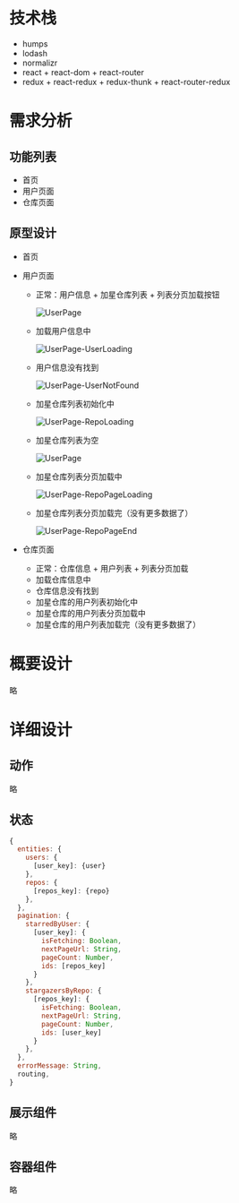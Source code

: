 # 技术栈
- humps
- lodash
- normalizr
- react + react-dom + react-router
- redux + react-redux + redux-thunk + react-router-redux

# 需求分析
## 功能列表
- 首页
- 用户页面
- 仓库页面

## 原型设计
- 首页
- 用户页面

    - 正常：用户信息 + 加星仓库列表 + 列表分页加载按钮

        ![UserPage](./prototype/UserPage.png)

    - 加载用户信息中

        ![UserPage-UserLoading](./prototype/UserPage-UserLoading.png)

    - 用户信息没有找到

        ![UserPage-UserNotFound](./prototype/UserPage-UserNotFound.png)
        
    - 加星仓库列表初始化中

        ![UserPage-RepoLoading](./prototype/UserPage-RepoLoading.png)

    - 加星仓库列表为空

        ![UserPage](./prototype/UserPage.png)

    - 加星仓库列表分页加载中

        ![UserPage-RepoPageLoading](./prototype/UserPage-RepoPageLoading.png)

    - 加星仓库列表分页加载完（没有更多数据了）
    
        ![UserPage-RepoPageEnd](./prototype/UserPage-RepoPageEnd.png)

- 仓库页面

    - 正常：仓库信息 + 用户列表 + 列表分页加载 
    - 加载仓库信息中
    - 仓库信息没有找到
    - 加星仓库的用户列表初始化中
    - 加星仓库的用户列表分页加载中
    - 加星仓库的用户列表加载完（没有更多数据了）

# 概要设计
略

# 详细设计
## 动作
略

## 状态
```javascript
{
  entities: {
    users: {
      [user_key]: {user}
    },
    repos: {
      [repos_key]: {repo}
    },
  },
  pagination: {
    starredByUser: {
      [user_key]: {
        isFetching: Boolean,
        nextPageUrl: String,
        pageCount: Number,
        ids: [repos_key]
      }
    },
    stargazersByRepo: {
      [repos_key]: {
        isFetching: Boolean,
        nextPageUrl: String,
        pageCount: Number,
        ids: [user_key]
      }
    },
  },
  errorMessage: String,
  routing,
}
```

## 展示组件
略

## 容器组件
略
